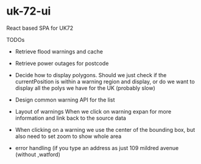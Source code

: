 # uk-72-ui
React based SPA for UK72


TODOs

* Retrieve flood warnings and cache
* Retrieve power outages for postcode
* Decide how to display polygons. 
    Should we just check if the currentPosition is within a warning region and display, 
    or do we want to display all the polys we have for the UK (probably slow)

* Design common warning API for the list
* Layout of warnings
    When we click on warning expan for more information and link back to the source data
    
* When clicking on a warning we use the center of the bounding box, but also need to set zoom to show whole area

* error handling (if you type an address as just 109 mildred avenue (without ,watford)

